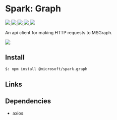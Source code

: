# Spark: Graph

<p>
    <a href="https://www.npmjs.com/package/@microsoft/spark.graph" target="_blank">
        <img src="https://img.shields.io/npm/v/@microsoft/spark.graph" />
    </a>
    <a href="https://www.npmjs.com/package/@microsoft/spark.graph?activeTab=code" target="_blank">
        <img src="https://img.shields.io/bundlephobia/min/@microsoft/spark.graph" />
    </a>
    <a href="https://www.npmjs.com/package/@microsoft/spark.graph?activeTab=dependencies" target="_blank">
        <img src="https://img.shields.io/librariesio/release/npm/@microsoft/spark.graph" />
    </a>
    <a href="https://www.npmjs.com/package/@microsoft/spark.graph" target="_blank">
        <img src="https://img.shields.io/npm/dw/@microsoft/spark.graph" />
    </a>
    <a href="https://microsoft.github.io/spark.js" target="_blank">
        <img src="https://img.shields.io/badge/📖 docs-open-blue" />
    </a>
</p>

An api client for making HTTP requests to MSGraph.

<a href="https://microsoft.github.io/spark.js/2.getting-started/1.create-application.html" target="_blank">
    <img src="https://img.shields.io/badge/📖 Getting Started-blue?style=for-the-badge" />
</a>

## Install

```bash
$: npm install @microsoft/spark.graph
```

## Links

## Dependencies

- axios
